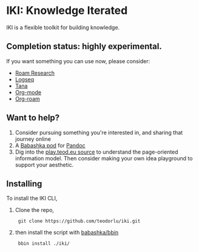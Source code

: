 # IKI: Knowledge Iterated

IKI is a flexible toolkit for building knowledge.

## Completion status: highly experimental.

If you want something you can use now, please consider:

- [Roam Research]
- [Logseq]
- [Tana]
- [Org-mode]
- [Org-roam]

[Roam Research]: https://roamresearch.com/
[Logseq]: https://logseq.com/
[Tana]: https://tana.inc/
[Org-mode]: https://orgmode.org/
[Org-roam]: https://www.orgroam.com/

## Want to help?

1. Consider pursuing something you're interested in, and sharing that journey online
2. A [Babashka pod] for [Pandoc]
3. Dig into the [play.teod.eu source] to understand the page-oriented information model.
   Then consider making your own idea playground to support your aesthetic.

[Babashka pod]: https://github.com/babashka/pods
[Pandoc]: https://pandoc.org/
[play.teod.eu source]: https://github.com/teodorlu/play.teod.eu

## Installing

To install the IKI CLI,

1. Clone the repo,

        git clone https://github.com/teodorlu/iki.git
        
2. then install the script with [babashka/bbin][babashka-bbin]

        bbin install ./iki/

[babashka-bbin]: https://github.com/babashka/bbin
